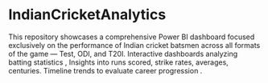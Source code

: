 # IndianCricketAnalytics
This repository showcases a comprehensive Power BI dashboard focused exclusively on the performance of Indian cricket batsmen across all formats of the game — Test, ODI, and T20I. Interactive dashboards analyzing batting statistics , Insights into runs scored, strike rates, averages, centuries. Timeline trends to evaluate career progression .
